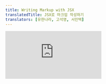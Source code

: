 ```yaml
---
title: Writing Markup with JSX
translatedTitle: JSX로 마크업 작성하기
translators: [유한나라, 고석영, 서민택]
---
```


<iframe 
  style={{aspectRatio: 1.7778, width: '100%'}} 
  src="https://www.youtube.com/embed/playlist?list=PLjQV3hketAJkh6BEl0n4PDS_2fBd0cS9v&index=9"
  title="YouTube video player" 
  frameborder="0" 
/>

<Intro>

*JSX* is a syntax extension for JavaScript that lets you write HTML-like markup inside a JavaScript file. Although there are other ways to write components, most React developers prefer the conciseness of JSX, and most codebases use it.
<Trans>*JSX*는 JavaScript를 확장한 문법으로, JavaScript 파일 안에 HTML과 유사한 마크업을 작성할 수 있도록 해줍니다. 컴포넌트를 작성하는 다른 방법도 있지만, 대부분의 React개발자는 JSX의 간결함을 선호하며 대부분의 코드베이스에서 JSX를 사용합니다.</Trans>

</Intro>

<YouWillLearn>

* Why React mixes markup with rendering logic
* How JSX is different from HTML
* How to display information with JSX

<TransBlock>
- React가 마크업과 렌더링 로직을 같이 사용하는 이유
- JSX와 HTML의 차이점
- JSX로 정보를 보여주는 방법
</TransBlock>

</YouWillLearn>

## JSX: Putting markup into JavaScript<Trans>JSX: JavaScript에 마크업 넣기</Trans> {/*jsx-putting-markup-into-javascript*/}

The Web has been built on HTML, CSS, and JavaScript. For many years, web developers kept content in HTML, design in CSS, and logic in JavaScript—often in separate files! Content was marked up inside HTML while the page's logic lived separately in JavaScript:
<Trans>웹은 HTML, CSS, JavaScript를 기반으로 만들어져왔습니다. 수년 동안 웹 개발자들은 HTML로 컨텐츠를, CSS로 디자인을, 로직은 JavaScript로 작성해왔습니다. 보통은 각각 분리된 파일로 관리를 합니다! 페이지의 로직이 JavaScript안에서 분리되어 동작하는 동안, HTML 안에서는 컨텐츠가 마크업 되었습니다.</Trans>

<DiagramGroup>

<Diagram name="writing_jsx_html" height={237} width={325} alt="HTML markup with purple background and a div with two child tags: p and form. ">

HTML

</Diagram>

<Diagram name="writing_jsx_js" height={237} width={325} alt="Three JavaScript handlers with yellow background: onSubmit, onLogin, and onClick.">

JavaScript

</Diagram>

</DiagramGroup>

But as the Web became more interactive, logic increasingly determined content. JavaScript was in charge of the HTML! This is why **in React, rendering logic and markup live together in the same place—components.**
<Trans>하지만 웹이 더욱 인터랙티브해지면서 로직이 컨텐츠를 결정하는 경우가 많아졌습니다. 그래서 JavaScript가 HTML을 담당하게 되었죠! **이것이 바로 React에서 렌더링 로직과 마크업이 같은 위치의 컴포넌트에 함께 있는 이유입니다.**</Trans>

<DiagramGroup>

<Diagram name="writing_jsx_sidebar" height={330} width={325} alt="React component with HTML and JavaScript from previous examples mixed. Function name is Sidebar which calls the function isLoggedIn, highlighted in yellow. Nested inside the function highlighted in purple is the p tag from before, and a Form tag referencing the component shown in the next diagram.">

`Sidebar.js` React component

</Diagram>

<Diagram name="writing_jsx_form" height={330} width={325} alt="React component with HTML and JavaScript from previous examples mixed. Function name is Form containing two handlers onClick and onSubmit highlighted in yellow. Following the handlers is HTML highlighted in purple. The HTML contains a form element with a nested input element, each with an onClick prop.">

`Form.js` React component

</Diagram>

</DiagramGroup>

Keeping a button's rendering logic and markup together ensures that they stay in sync with each other on every edit. Conversely, details that are unrelated, such as the button's markup and a sidebar's markup, are isolated from each other, making it safer to change either of them on their own.
<Trans>버튼의 렌더링 로직과 마크업이 함께 존재한다면 모든 편집에서 서로 동기화 상태를 유지할 수 있습니다. 반대로 버튼의 마크업과 사이드바의 마크업처럼 서로 관련이 없는 항목들은 서로 분리되어 있으므로 각각 개별적으로 변경하는 것이 더 안전합니다.</Trans>

Each React component is a JavaScript function that may contain some markup that React renders into the browser. React components use a syntax extension called JSX to represent that markup. JSX looks a lot like HTML, but it is a bit stricter and can display dynamic information. The best way to understand this is to convert some HTML markup to JSX markup.
<Trans>각 React 컴포넌트는 React가 브라우저에 마크업을 렌더링할 수 있는 JavaScript 함수입니다. React 컴포넌트는 JSX라는 구문 확장자를 사용하여 해당되는 마크업을 표현합니다. JSX는 HTML과 비슷해보이지만 조금 더 엄격하며 동적으로 정보를 표시할 수 있습니다. JSX를 이해하는 가장 좋은 방법은 일부의 HTML마크업을 JSX마크업으로 변환해보는 것입니다.</Trans>

<Note>

JSX and React are two separate things. They're often used together, but you *can* [use them independently](https://reactjs.org/blog/2020/09/22/introducing-the-new-jsx-transform.html#whats-a-jsx-transform) of each other. JSX is a syntax extension, while React is a JavaScript library.
<Trans>JSX와 React는 서로 다른 별개의 개념입니다. 종종 함께 사용되기도 하지만 [독립적으로](https://reactjs.org/blog/2020/09/22/introducing-the-new-jsx-transform.html#whats-a-jsx-transform) 사용할 수도 있습니다. JSX는 구문 확장이고, React는 JavaScript 라이브러리입니다.</Trans>

</Note>

## Converting HTML to JSX<Trans>HTML을 JSX로 변환하기</Trans> {/*converting-html-to-jsx*/}

Suppose that you have some (perfectly valid) HTML:
<Trans>다음과 같은 (완벽하게 유효한) HTML이 있다고 가정해봅시다:</Trans>

```html
<h1>Hedy Lamarr's Todos</h1>
<img 
  src="https://i.imgur.com/yXOvdOSs.jpg" 
  alt="Hedy Lamarr" 
  class="photo"
>
<ul>
    <li>Invent new traffic lights
    <li>Rehearse a movie scene
    <li>Improve the spectrum technology
</ul>
```

And you want to put it into your component:
<Trans>이제 이것을 컴포넌트로 만들어볼 것입니다:</Trans>

```js
export default function TodoList() {
  return (
    // ???
  )
}
```

If you copy and paste it as is, it will not work:
<Trans>이 코드를 그대로 복사하여 붙여넣는다면 동작하지 않을 것입니다:</Trans>

<Sandpack>

```js
export default function TodoList() {
  return (
    // This doesn't quite work!
    <h1>Hedy Lamarr's Todos</h1>
    <img 
      src="https://i.imgur.com/yXOvdOSs.jpg" 
      alt="Hedy Lamarr" 
      class="photo"
    >
    <ul>
      <li>Invent new traffic lights
      <li>Rehearse a movie scene
      <li>Improve the spectrum technology
    </ul>
  );
}
```

```css
img { height: 90px }
```

</Sandpack>

This is because JSX is stricter and has a few more rules than HTML! If you read the error messages above, they'll guide you to fix the markup, or you can follow the guide below.
<Trans>왜냐하면 JSX는 HTML보다 더 엄격하며 몇 가지 규칙이 더 있기 때문입니다! 위의 오류메세지를 읽으면 마크업을 수정하도록 안내하거나 아래의 가이드를 따를 수 있습니다.</Trans>

<Note>

Most of the time, React's on-screen error messages will help you find where the problem is. Give them a read if you get stuck!
<Trans>대부분의 경우 React의 화면 오류 메세지는 문제가 있는 곳을 찾는 데 도움이 됩니다. 막혔을 때 읽어주세요!</Trans>

</Note>

## The Rules of JSX<Trans>JSX 규칙</Trans> {/*the-rules-of-jsx*/}

### 1. Return a single root element<Trans>단일 루트 엘리먼트를 반환하세요</Trans> {/*1-return-a-single-root-element*/}

To return multiple elements from a component, **wrap them with a single parent tag.**
<Trans>컴포넌트에서 여러 엘리먼트를 반환하려면, **하나의 부모 태그로 감싸주세요.**</Trans>

For example, you can use a `<div>`:
<Trans>예를 들면 `<div>`를 사용할 수 있습니다:</Trans>

```js {1,11}
<div>
  <h1>Hedy Lamarr's Todos</h1>
  <img 
    src="https://i.imgur.com/yXOvdOSs.jpg" 
    alt="Hedy Lamarr" 
    class="photo"
  >
  <ul>
    ...
  </ul>
</div>
```


If you don't want to add an extra `<div>` to your markup, you can write `<>` and `</>` instead:
<Trans>마크업에 `<div>`를 추가하고 싶지 않다면 `<>`와 `</>`를 사용하면 됩니다:</Trans>

```js {1,11}
<>
  <h1>Hedy Lamarr's Todos</h1>
  <img 
    src="https://i.imgur.com/yXOvdOSs.jpg" 
    alt="Hedy Lamarr" 
    class="photo"
  >
  <ul>
    ...
  </ul>
</>
```

This empty tag is called a [*Fragment*](/reference/react/Fragment). Fragments let you group things without leaving any trace in the browser HTML tree.
<Trans>이런 빈 태그를 [*Fragment*](/reference/react/Fragment)라고 합니다. Fragment는 브라우저상의 HTML 트리 구조에서 흔적을 남기지 않고 그룹화해줍니다.</Trans>

<DeepDive>

#### Why do multiple JSX tags need to be wrapped?<Trans>왜 여러 JSX태그를 하나로 감싸줘야 할까요?</Trans> {/*why-do-multiple-jsx-tags-need-to-be-wrapped*/}

JSX looks like HTML, but under the hood it is transformed into plain JavaScript objects. You can't return two objects from a function without wrapping them into an array. This explains why you also can't return two JSX tags without wrapping them into another tag or a Fragment.
<Trans>JSX는 HTML처럼 보이지만 내부적으로는 JavaScript 객체로 변환됩니다. 하나의 배열로 감싸지 않은 하나의 함수에서는 두 개의 객체를 반환할 수 없습니다. 따라서 또 다른 태그나 Fragment로 감싸지 않으면 두 개의 JSX태그를 반환할 수 없습니다.</Trans>

</DeepDive>

### 2. Close all the tags<Trans>모든 태그를 닫으세요</Trans> {/*2-close-all-the-tags*/}

JSX requires tags to be explicitly closed: self-closing tags like `<img>` must become `<img />`, and wrapping tags like `<li>oranges` must be written as `<li>oranges</li>`.
<Trans>JSX에서는 태그를 명시적으로 닫아야 합니다. `<img>`태그처럼 자체적으로 닫는 태그도 반드시 `<img />`로 작성해야하며, `<li>`oranges와 같은 래핑 태그 역시 `<li>oranges</li>`형태로 작성해야 합니다.</Trans>

This is how Hedy Lamarr's image and list items look closed:
<Trans>다음과 같이 Hedy Lamarr의 이미지와 리스트의 항목들을 닫아줍니다:</Trans>

```js {2-6,8-10}
<>
  <img 
    src="https://i.imgur.com/yXOvdOSs.jpg" 
    alt="Hedy Lamarr" 
    class="photo"
   />
  <ul>
    <li>Invent new traffic lights</li>
    <li>Rehearse a movie scene</li>
    <li>Improve the spectrum technology</li>
  </ul>
</>
```

### 3. camelCase <s>all</s> most of the things!<Trans><s>거의</s> 대부분이 캐멀 케이스입니다!</Trans> {/*3-camelcase-salls-most-of-the-things*/}

JSX turns into JavaScript and attributes written in JSX become keys of JavaScript objects. In your own components, you will often want to read those attributes into variables. But JavaScript has limitations on variable names. For example, their names can't contain dashes or be reserved words like `class`.
<Trans>JSX는 JavaScript로 바뀌고 JSX로 작성된 어트리뷰트는 JavaScript 객체의 키가 됩니다. 종종 컴포넌트 안에서 어트리뷰트를 변수로 읽고 싶은 경우가 있을 것입니다. 하지만 JavaScript에는 변수명에 제한이 있습니다. 예를 들어 변수명에는 대시를 포함하거나 `class`처럼 예약어를 사용할 수 없습니다.</Trans>

This is why, in React, many HTML and SVG attributes are written in camelCase. For example, instead of `stroke-width` you use `strokeWidth`. Since `class` is a reserved word, in React you write `className` instead, named after the [corresponding DOM property](https://developer.mozilla.org/en-US/docs/Web/API/Element/className):
<Trans>이것이 React에서 많은 HTML과 SVG 어트리뷰트가 캐멀 케이스로 작성되는 이유입니다. 예를 들어 `stroke-width` 대신 `strokeWidth`을 사용합니다. `class`는 예약어이므로, React에서는 대신 해당 [DOM 속성](https://developer.mozilla.org/en-US/docs/Web/API/Element/className)의 이름을 따서 `className`을 씁니다:</Trans>

```js {4}
<img 
  src="https://i.imgur.com/yXOvdOSs.jpg" 
  alt="Hedy Lamarr" 
  className="photo"
/>
```

You can [find all these attributes in the list of DOM component props.](/reference/react-dom/components/common) If you get one wrong, don't worry—React will print a message with a possible correction to the [browser console.](https://developer.mozilla.org/docs/Tools/Browser_Console)
<Trans>이런 [모든 어트리뷰트는 React DOM엘리먼트에서](/reference/react-dom/components/common) 찾을 수 있습니다. 틀려도 걱정하지 마세요. React는 [브라우저 콘솔](https://developer.mozilla.org/docs/Tools/Browser_Console)에서 수정 가능한 부분을 메세지로 알려줍니다.</Trans>

<Pitfall>

For historical reasons, [`aria-*`](https://developer.mozilla.org/docs/Web/Accessibility/ARIA) and [`data-*`](https://developer.mozilla.org/docs/Learn/HTML/Howto/Use_data_attributes) attributes are written as in HTML with dashes.
<Trans>역사적인 이유로 [`aria-*`](https://developer.mozilla.org/docs/Web/Accessibility/ARIA) 과 [`data-*`](https://developer.mozilla.org/docs/Learn/HTML/Howto/Use_data_attributes)의 어트리뷰트는 HTML에서와 동일하게 대시를 사용하여 작성합니다.</Trans>

<Extra>
#### 역사적인 이유? -@정재남 {/*historical-reason*/}

https://stackoverflow.com/a/52489695

Speculation: Perhaps this has something to do with a change which took place between React versions 15 and 16. The blog post ["DOM Attributes in React 16"](https://reactjs.org/blog/2017/09/08/dom-attributes-in-react-16.html) explains that custom attributes are now allowed in React 16, which were previously stripped out. It describes some concerns that an internal whitelist of attributes had become a maintenance burden, which needed to be simplified. Now arbitrary attributes can be included in JSX. I don't know how this works internally, but I suppose the `aria-*` attributes play some part in the story of the internal whitelist. For instance, WAI-ARIA 1.1 recently introduced several new `aria-*` attributes, and the WAI [Personalization Semantics Content Module](https://www.w3.org/TR/personalization-semantics-content-1.0/) working draft introduces a lot of `aui-*` attributes. Both of these would have needed to be whitelisted.
<Trans>추측: 아마도 이것은 React 버전 15와 16 사이에 일어난 변경과 관련이 있을 것입니다. 블로그 포스트 ["React 16의 DOM 어트리뷰트"](https://reactjs.org/blog/2017/09/08/dom-attributes-in-react-16.html) 에서는 이전에는 제거되었던 사용자 정의 어트리뷰트가 이제 React 16에서 허용된다고 설명합니다. 이 글에서는 어트리뷰트의 내부 화이트리스트가 유지보수 부담이 되어 단순화할 필요가 있다는 우려를 표합니다. 이제 임의의 어트리뷰트를 JSX에 포함할 수 있습니다. 내부적으로 어떻게 작동하는지는 모르겠지만, 내부 화이트리스트의 이야기에서 `aria-*` 속성이 어느 정도 역할을 하는 것으로 생각됩니다. 예를 들어, WAI-ARIA 1.1은 최근 몇 가지 새로운 `aria-*` 어트리뷰트를 도입했고, WAI [개인화 시맨틱 콘텐츠 모듈](https://www.w3.org/TR/personalization-semantics-content-1.0/) 작업 초안에는 `aui-*` 어트리뷰트가 많이 도입되었습니다. 이 두 가지 모두 화이트리스트에 추가해야 했습니다.</Trans>

</Extra>

</Pitfall>

### Pro-tip: Use a JSX Converter<Trans>전문가 팁: JSX 변환기 사용</Trans> {/*pro-tip-use-a-jsx-converter*/}

Converting all these attributes in existing markup can be tedious! We recommend using a [converter](https://transform.tools/html-to-jsx) to translate your existing HTML and SVG to JSX. Converters are very useful in practice, but it's still worth understanding what is going on so that you can comfortably write JSX on your own.
<Trans>
기존 마크업에서 모든 어트리뷰트를 변환하는 것은 지루할 수 있습니다.  [변환기](https://transform.tools/html-to-jsx)를 사용하여 기존 HTML과 SVG를 JSX로 변환하는 것을 추천합니다. 변환기는 매우 유용하지만 그래도 JSX를 편안하게 작성할 수 있도록 어트리뷰트를 어떻게 쓰는지 이해하는 것도 중요합니다.
</Trans>

Here is your final result:
<Trans>최종 결과는 다음과 같습니다:</Trans>

<Sandpack>

```js
export default function TodoList() {
  return (
    <>
      <h1>Hedy Lamarr's Todos</h1>
      <img 
        src="https://i.imgur.com/yXOvdOSs.jpg" 
        alt="Hedy Lamarr" 
        className="photo" 
      />
      <ul>
        <li>Invent new traffic lights</li>
        <li>Rehearse a movie scene</li>
        <li>Improve the spectrum technology</li>
      </ul>
    </>
  );
}
```

```css
img { height: 90px }
```

</Sandpack>

<Recap>
Now you know why JSX exists and how to use it in components:

* React components group rendering logic together with markup because they are related.
* JSX is similar to HTML, with a few differences. You can use a [converter](https://transform.tools/html-to-jsx) if you need to.
* Error messages will often point you in the right direction to fixing your markup.

<TransBlock>
지금까지 JSX가 존재하는 이유와 컴포넌트에서 JSX를 쓰는 방법에 대해 알아보았습니다.
* React 컴포넌트는 서로 관련이 있는 마크업과 렌더링 로직을 함께 그룹화합니다.
* JSX는 HTML과 비슷하지만 몇 가지 차이점이 있습니다. 필요한 경우 [변환기](https://transform.tools/html-to-jsx)를 사용할 수 있습니다.
* 오류 메세지는 종종 마크업을 수정할 수 있도록 올바른 방향을 알려줍니다.

</TransBlock>

</Recap>



<Challenges>

#### Convert some HTML to JSX<Trans>HTML을 JSX로 변환해 보세요.</Trans> {/*convert-some-html-to-jsx*/}

This HTML was pasted into a component, but it's not valid JSX. Fix it:
<Trans>컴포넌트에 HTML을 붙여넣었지만 올바른 JSX가 아닙니다. 수정해보세요:</Trans>

<Sandpack>

```js
export default function Bio() {
  return (
    <div class="intro">
      <h1>Welcome to my website!</h1>
    </div>
    <p class="summary">
      You can find my thoughts here.
      <br><br>
      <b>And <i>pictures</b></i> of scientists!
    </p>
  );
}
```

```css
.intro {
  background-image: linear-gradient(to left, violet, indigo, blue, green, yellow, orange, red);
  background-clip: text;
  color: transparent;
  -webkit-background-clip: text;
  -webkit-text-fill-color: transparent;
}

.summary {
  padding: 20px;
  border: 10px solid gold;
}
```

</Sandpack>

Whether to do it by hand or using the converter is up to you!
<Trans>직접 수정할지 변환기를 사용할지는 여러분에게 달려있습니다!</Trans>

<Solution>

<Sandpack>

```js
export default function Bio() {
  return (
    <div>
      <div className="intro">
        <h1>Welcome to my website!</h1>
      </div>
      <p className="summary">
        You can find my thoughts here.
        <br /><br />
        <b>And <i>pictures</i></b> of scientists!
      </p>
    </div>
  );
}
```

```css
.intro {
  background-image: linear-gradient(to left, violet, indigo, blue, green, yellow, orange, red);
  background-clip: text;
  color: transparent;
  -webkit-background-clip: text;
  -webkit-text-fill-color: transparent;
}

.summary {
  padding: 20px;
  border: 10px solid gold;
}
```

</Sandpack>

</Solution>

</Challenges>
